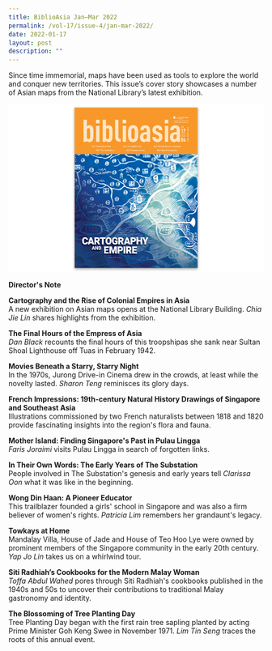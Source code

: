 ```yaml
---
title: BiblioAsia Jan–Mar 2022
permalink: /vol-17/issue-4/jan-mar-2022/
date: 2022-01-17
layout: post
description: ""
---
```

Since time immemorial, maps have been used as tools to explore the world and conquer new territories. This issue’s cover story showcases a number of Asian maps from the National Library’s latest exhibition.

<img src="/images/vol-17-issue-4/cover-vol17-issue4.jpg">

<a style="text-decoration: none; font-weight: bold;" href="/vol-17/issue-4/jan-to-mar-2022/director-note">Director's Note</a>

<a style="text-decoration: none; font-weight: bold;" href="/vol-17/issue-4/jan-to-mar-2022/asia-maps-cartography">Cartography and the Rise of Colonial Empires in Asia</a><br>A new exhibition on Asian maps opens at the National Library Building. *Chia Jie Lin* shares highlights from the exhibition. 

<a style="text-decoration: none; font-weight: bold;" href="/vol-17/issue-4/jan-to-mar-2022/empress-asia">The Final Hours of the Empress of Asia
</a><br>*Dan Black* recounts the final hours of this troopshipas she sank near Sultan Shoal Lighthouse off Tuas in February 1942. 

<a style="text-decoration: none; font-weight: bold;" href="/vol-17/issue-4/jan-to-mar-2022/jurong-drive-in-cinema">Movies Beneath a Starry, Starry Night
</a><br>In the 1970s, Jurong Drive-in Cinema drew in the crowds, at least while the novelty lasted. *Sharon Teng* reminisces its glory days. 

<a style="text-decoration: none; font-weight: bold;" href="/vol-17/issue-4/jan-mar-2022/diardduvaucel">French Impressions: 19th-century Natural History Drawings of Singapore and Southeast Asia
</a><br>Illustrations commissioned by two French naturalists between 1818 and 1820 provide fascinating insights into the region's flora and fauna. 

<a style="text-decoration: none; font-weight: bold;" href="/vol-17/issue-4/jan-to-mar-2022/pulau-lingga">Mother Island: Finding Singapore's Past in Pulau Lingga</a><br>*Faris Joraimi* visits Pulau Lingga in search of forgotten links. 

<a style="text-decoration: none; font-weight: bold;" href="/vol-17/issue-4/jan-to-mar-2022/early-years-substation">In Their Own Words: The Early Years of The Substation</a><br>People involved in The Substation's genesis and early years tell *Clarissa Oon*  what it was like in the beginning. 

<a style="text-decoration: none; font-weight: bold;" href="/vol-17/issue-4/jan-to-mar-2022/wong-din-haan">Wong Din Haan: A Pioneer Educator</a><br>This trailblazer founded a girls' school in Singapore and was also a firm believer of women's rights. *Patricia Lim* remembers her grandaunt's legacy. 

<a style="text-decoration: none; font-weight: bold;" href="/vol-17/issue-4/jan-to-mar-2022/towkays-houses">Towkays at Home</a><br>Mandalay Villa, House of Jade and House of Teo Hoo Lye were owned by prominent members of the Singapore community in the early 20th century. *Yap Jo Lin* takes us on a whirlwind tour.

<a style="text-decoration: none; font-weight: bold;" href="/vol-17/issue-4/jan-to-mar-2022/siti-radhiah-cookbooks">Siti Radhiah’s Cookbooks for the Modern Malay Woman</a><br>*Toffa Abdul Wahed* pores through Siti Radhiah's cookbooks published in the 1940s and 50s to uncover their contributions to traditional Malay gastronomy and identity. 

<a style="text-decoration: none; font-weight: bold;" href="/vol-17/issue-4/jan-to-mar-2022/tree-planting-day">The Blossoming of Tree Planting Day</a><br>Tree Planting Day began with the first rain tree sapling planted by acting Prime Minister Goh Keng Swee in November 1971. *Lim Tin Seng* traces the roots of this annual event.